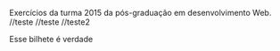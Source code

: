 Exercícios da turma 2015 da pós-graduação em desenvolvimento Web.
//teste
//teste
//teste2


Esse bilhete é verdade
